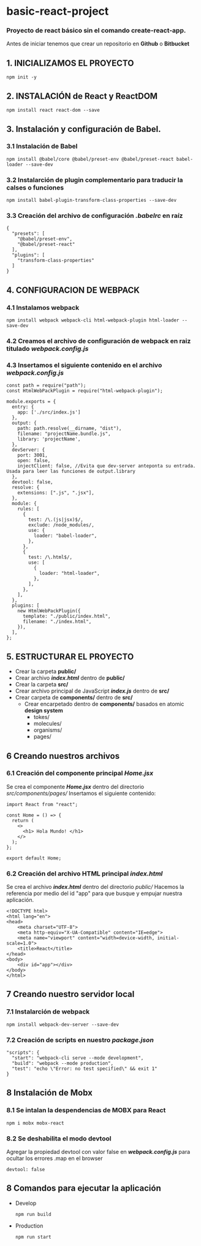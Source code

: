 # basic-react-project
### Proyecto de react básico sin el comando create-react-app.

Antes de iniciar tenemos que crear un repositorio en __Github__ o __Bitbucket__


## 1. INICIALIZAMOS EL PROYECTO
```
npm init -y
```

## 2. INSTALACIÓN de React y ReactDOM
```
npm install react react-dom --save
```

## 3. Instalación y configuración de Babel.
### 3.1 Instalación de Babel
```
npm install @babel/core @babel/preset-env @babel/preset-react babel-loader --save-dev
```

### 3.2 Instalarción de plugin complementario para traducir la calses o funciones
```
npm install babel-plugin-transform-class-properties --save-dev
```

### 3.3 Creación del archivo de configuración _.babelrc_ en raíz
```
{
  "presets": [
    "@babel/preset-env",
    "@babel/preset-react"
  ],
  "plugins": [
    "transform-class-properties"
  ]
}
```

## 4. CONFIGURACION DE WEBPACK
### 4.1 Instalamos webpack
```
npm install webpack webpack-cli html-webpack-plugin html-loader --save-dev
```
### 4.2 Creamos el archivo de configuración de webpack en raiz titulado ***webpack.config.js***

### 4.3 Insertamos el siguiente contenido en el archivo ***webpack.config.js***
```
const path = require("path");
const HtmlWebPackPlugin = require("html-webpack-plugin");

module.exports = {
  entry: {
    app: ['./src/index.js']
  },
  output: {
    path: path.resolve(__dirname, "dist"),
    filename: "projectName.bundle.js",
    library: 'projectName',
  },
  devServer: {
    port: 3001,
    open: false,
    injectClient: false, //Evita que dev-server anteponta su entrada. Usada para leer las funciones de output.library
  },
  devtool: false,
  resolve: {
    extensions: [".js", ".jsx"],
  },
  module: {
    rules: [
      {
        test: /\.(js|jsx)$/,
        exclude: /node_modules/,
        use: {
          loader: "babel-loader",
        },
      },
      {
        test: /\.html$/,
        use: [
          {
            loader: "html-loader",
          },
        ],
      },
    ],
  },
  plugins: [
    new HtmlWebPackPlugin({
      template: "./public/index.html",
      filename: "./index.html",
    }),
  ],
};
```

## 5. ESTRUCTURAR EL PROYECTO
* Crear la carpeta **public/**
* Crear archivo ***index.html*** dentro de **public/**
* Crear la carpeta **src/**
* Crear archivo principal de JavaScript ***index.js*** dentro de **src/** 
* Crear carpeta de **components/** dentro de **src/**
  * Crear encarpetado dentro de **components/** basados en atomic **design system**
    * tokes/
    * molecules/
    * organisms/
    * pages/

## 6 Creando nuestros archivos
### 6.1 Creación del componente principal ***Home.jsx***
Se crea el componente ***Home.jsx*** dentro del directorio *src/components/pages/*
Insertamos el siguiente contenido:
```
import React from "react";

const Home = () => {
  return (
    <>
      <h1> Hola Mundo! </h1>
    </>
  );
};

export default Home;
```

### 6.2 Creación del archivo HTML principal ***index.html***
Se crea el archivo ***index.html*** dentro del directorio *public/*
Hacemos la referencia por medio del id "app" para que busque y empujar nuestra aplicación.
```
<!DOCTYPE html>
<html lang="en">
<head>
    <meta charset="UTF-8">
    <meta http-equiv="X-UA-Compatible" content="IE=edge">
    <meta name="viewport" content="width=device-width, initial-scale=1.0">
    <title>React</title>
</head>
<body>
    <div id="app"></div>
</body>
</html>
```

## 7 Creando nuestro servidor local
### 7.1 Instalarción de webpack
```
npm install webpack-dev-server --save-dev
```

### 7.2 Creación de scripts en nuestro ***package.json***
```
"scripts": {
  "start": "webpack-cli serve --mode development",
  "build": "webpack --mode production",
  "test": "echo \"Error: no test specified\" && exit 1"
}
```

## 8 Instalación de Mobx
### 8.1 Se intalan la despendencias de MOBX para React
```
npm i mobx mobx-react
```

### 8.2 Se deshabilita el modo devtool
Agregar la propiedad devtool con valor false en ***webpack.config.js*** para ocultar los errores .map en el browser
```
devtool: false
```

## 8 Comandos para ejecutar la aplicación
* Develop 
  ```
  npm run build
  ```
* Production 
  ```
  npm run start
  ```
